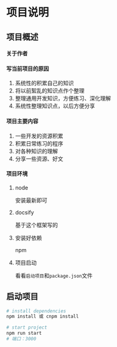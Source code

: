 # 项目说明

## 项目概述

#### 关于作者

#### 写当前项目的原因

1. 系统性的积累自己的知识
2. 将以前絮乱的知识点作个整理
3. 整理通用开发知识，方便练习、深化理解
4. 系统性整理知识点，以后方便分享

#### 项目主要内容

1. 一些开发的资源积累
2. 积累日常练习的程序
3. 对各种知识的理解
4. 分享一些资源、好文

#### 项目环境

1. node

	安装最新即可

2. docsify

	基于这个框架写的

3. 安装好依赖

	npm

4. 项目启动

	看看`启动项目`和`package.json`文件

## 启动项目

```bash
# install dependencies
npm install 或 cnpm install
```

```bash
# start project
npm run start
# 端口：3000
```

